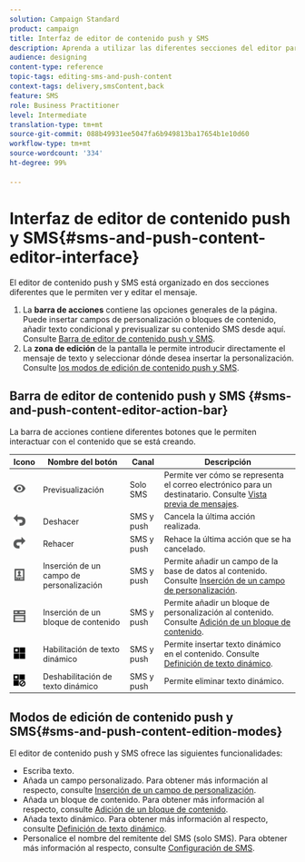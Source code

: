 ```yaml
---
solution: Campaign Standard
product: campaign
title: Interfaz de editor de contenido push y SMS
description: Aprenda a utilizar las diferentes secciones del editor para modificar el contenido de mensajes SMS y push.
audience: designing
content-type: reference
topic-tags: editing-sms-and-push-content
context-tags: delivery,smsContent,back
feature: SMS
role: Business Practitioner
level: Intermediate
translation-type: tm+mt
source-git-commit: 088b49931ee5047fa6b949813ba17654b1e10d60
workflow-type: tm+mt
source-wordcount: '334'
ht-degree: 99%

---
```



# Interfaz de editor de contenido push y SMS{#sms-and-push-content-editor-interface}

El editor de contenido push y SMS está organizado en dos secciones diferentes que le permiten ver y editar el mensaje.

1. La **barra de acciones** contiene las opciones generales de la página. Puede insertar campos de personalización o bloques de contenido, añadir texto condicional y previsualizar su contenido SMS desde aquí. Consulte [Barra de editor de contenido push y SMS](#sms-and-push-content-editor-action-bar).
1. La **zona de edición** de la pantalla le permite introducir directamente el mensaje de texto y seleccionar dónde desea insertar la personalización. Consulte [los modos de edición de contenido push y SMS](#sms-and-push-content-edition-modes).

## Barra de editor de contenido push y SMS {#sms-and-push-content-editor-action-bar}

La barra de acciones contiene diferentes botones que le permiten interactuar con el contenido que se está creando.

<table> 
 <thead> 
  <tr> 
   <th> Icono<br /> </th> 
   <th> Nombre del botón<br /> </th> 
   <th> Canal<br /> </th> 
   <th> Descripción<br /> </th> 
  </tr> 
 </thead> 
 <tbody> 
  <tr> 
   <td> <img height="21px" src="assets/viewon_darkgrey-24px.png" /> <br /> </td> 
   <td> <span class="uicontrol">Previsualización</span> <br /> </td> 
   <td> Solo SMS<br /> </td> 
   <td> Permite ver cómo se representa el correo electrónico para un destinatario. Consulte <a href="../../sending/using/previewing-messages.md">Vista previa de mensajes</a>.<br /> </td> 
  </tr> 
  <tr> 
   <td> <img height="21px" src="assets/undo_darkgrey-24px.png" /> <br /> </td> 
   <td> <span class="uicontrol">Deshacer</span> <br /> </td> 
   <td> SMS y push<br /> </td> 
   <td> Cancela la última acción realizada.<br /> </td> 
  </tr> 
  <tr> 
   <td> <img height="21px" src="assets/redo_darkgrey-24px.png" /> <br /> </td> 
   <td> <span class="uicontrol">Rehacer</span> <br /> </td> 
   <td> SMS y push<br /> </td> 
   <td> Rehace la última acción que se ha cancelado.<br /> </td> 
  </tr> 
  <tr> 
   <td> <img height="21px" src="assets/personalization_field_darkgrey-24px.png" /> <br /> </td> 
   <td> <span class="uicontrol">Inserción de un campo de personalización</span> <br /> </td> 
   <td> SMS y push<br /> </td> 
   <td> Permite añadir un campo de la base de datos al contenido. Consulte <a href="../../designing/using/personalization.md#inserting-a-personalization-field" target="_blank">Inserción de un campo de personalización</a>.<br /> </td> 
  </tr> 
  <tr> 
   <td> <img height="21px" src="assets/personalization_block_darkgrey-24px.png" /> <br /> </td> 
   <td> <span class="uicontrol">Inserción de un bloque de contenido</span> <br /> </td> 
   <td> SMS y push<br /> </td> 
   <td> Permite añadir un bloque de personalización al contenido. Consulte <a href="../../designing/using/personalization.md#adding-a-content-block" target="_blank">Adición de un bloque de contenido</a>.<br /> </td> 
  </tr> 
  <tr> 
   <td> <img height="21px" src="assets/dynamiccontent_24px.png" /> <br /> </td> 
   <td> <span class="uicontrol">Habilitación de texto dinámico</span> <br /> </td> 
   <td> SMS y push<br /> </td> 
   <td> Permite insertar texto dinámico en el contenido. Consulte <a href="../../channels/using/defining-dynamic-text.md" target="_blank">Definición de texto dinámico</a>.<br /> </td> 
  </tr> 
  <tr> 
   <td> <img height="21px" src="assets/dynamiccontentdisable_24px.png" /> <br /> </td> 
   <td> <span class="uicontrol">Deshabilitación de texto dinámico</span> <br /> </td> 
   <td> SMS y push<br /> </td> 
   <td> Permite eliminar texto dinámico.<br /> </td> 
  </tr> 
 </tbody> 
</table>

## Modos de edición de contenido push y SMS{#sms-and-push-content-edition-modes}

El editor de contenido push y SMS ofrece las siguientes funcionalidades:

* Escriba texto.
* Añada un campo personalizado. Para obtener más información al respecto, consulte [Inserción de un campo de personalización](../../designing/using/personalization.md#inserting-a-personalization-field).
* Añada un bloque de contenido. Para obtener más información al respecto, consulte [Adición de un bloque de contenido](../../designing/using/personalization.md#adding-a-content-block).
* Añada texto dinámico. Para obtener más información al respecto, consulte [Definición de texto dinámico](../../channels/using/defining-dynamic-text.md).
* Personalice el nombre del remitente del SMS (solo SMS). Para obtener más información al respecto, consulte [Configuración de SMS](../../administration/using/configuring-sms-channel.md#configuring-sms-properties).

